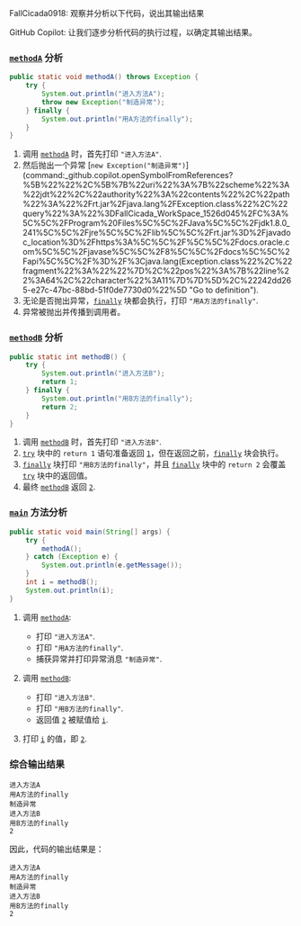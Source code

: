 FallCicada0918: 观察并分析以下代码，说出其输出结果

GitHub Copilot: 让我们逐步分析代码的执行过程，以确定其输出结果。

### [`methodA`](command:_github.copilot.openSymbolFromReferences?%5B%22%22%2C%5B%7B%22uri%22%3A%7B%22scheme%22%3A%22file%22%2C%22authority%22%3A%22%22%2C%22path%22%3A%22%2FD%3A%2FWorkSpace%2FFallCicada_WorkSpace%2FFallCicada_JAVA%2Fhomework%2F10th%2Fsrc%2FReturnExceptionDemo.java%22%2C%22query%22%3A%22%22%2C%22fragment%22%3A%22%22%7D%2C%22pos%22%3A%7B%22line%22%3A9%2C%22character%22%3A23%7D%7D%5D%2C%22242dd265-e27c-47bc-88bd-51f0de7730d0%22%5D "Go to definition") 分析

```java
public static void methodA() throws Exception {
    try {
        System.out.println("进入方法A");
        throw new Exception("制造异常");
    } finally {
        System.out.println("用A方法的finally");
    }
}
```

1. 调用 [`methodA`](command:_github.copilot.openSymbolFromReferences?%5B%22%22%2C%5B%7B%22uri%22%3A%7B%22scheme%22%3A%22file%22%2C%22authority%22%3A%22%22%2C%22path%22%3A%22%2FD%3A%2FWorkSpace%2FFallCicada_WorkSpace%2FFallCicada_JAVA%2Fhomework%2F10th%2Fsrc%2FReturnExceptionDemo.java%22%2C%22query%22%3A%22%22%2C%22fragment%22%3A%22%22%7D%2C%22pos%22%3A%7B%22line%22%3A9%2C%22character%22%3A23%7D%7D%5D%2C%22242dd265-e27c-47bc-88bd-51f0de7730d0%22%5D "Go to definition") 时，首先打印 `"进入方法A"`.
2. 然后抛出一个异常 [`new Exception("制造异常")`](command:_github.copilot.openSymbolFromReferences?%5B%22%22%2C%5B%7B%22uri%22%3A%7B%22scheme%22%3A%22jdt%22%2C%22authority%22%3A%22contents%22%2C%22path%22%3A%22%2Frt.jar%2Fjava.lang%2FException.class%22%2C%22query%22%3A%22%3DFallCicada_WorkSpace_1526d045%2FC%3A%5C%5C%2FProgram%20Files%5C%5C%2FJava%5C%5C%2Fjdk1.8.0_241%5C%5C%2Fjre%5C%5C%2Flib%5C%5C%2Frt.jar%3D%2Fjavadoc_location%3D%2Fhttps%3A%5C%5C%2F%5C%5C%2Fdocs.oracle.com%5C%5C%2Fjavase%5C%5C%2F8%5C%5C%2Fdocs%5C%5C%2Fapi%5C%5C%2F%3D%2F%3Cjava.lang(Exception.class%22%2C%22fragment%22%3A%22%22%7D%2C%22pos%22%3A%7B%22line%22%3A64%2C%22character%22%3A11%7D%7D%5D%2C%22242dd265-e27c-47bc-88bd-51f0de7730d0%22%5D "Go to definition").
3. 无论是否抛出异常，[`finally`](command:_github.copilot.openSymbolFromReferences?%5B%22%22%2C%5B%7B%22uri%22%3A%7B%22scheme%22%3A%22file%22%2C%22authority%22%3A%22%22%2C%22path%22%3A%22%2FD%3A%2FWorkSpace%2FFallCicada_WorkSpace%2FFallCicada_JAVA%2Fhomework%2F10th%2Fsrc%2FReturnExceptionDemo.java%22%2C%22query%22%3A%22%22%2C%22fragment%22%3A%22%22%7D%2C%22pos%22%3A%7B%22line%22%3A14%2C%22character%22%3A10%7D%7D%5D%2C%22242dd265-e27c-47bc-88bd-51f0de7730d0%22%5D "Go to definition") 块都会执行，打印 `"用A方法的finally"`.
4. 异常被抛出并传播到调用者。

### [`methodB`](command:_github.copilot.openSymbolFromReferences?%5B%22%22%2C%5B%7B%22uri%22%3A%7B%22scheme%22%3A%22file%22%2C%22authority%22%3A%22%22%2C%22path%22%3A%22%2FD%3A%2FWorkSpace%2FFallCicada_WorkSpace%2FFallCicada_JAVA%2Fhomework%2F10th%2Fsrc%2FReturnExceptionDemo.java%22%2C%22query%22%3A%22%22%2C%22fragment%22%3A%22%22%7D%2C%22pos%22%3A%7B%22line%22%3A18%2C%22character%22%3A26%7D%7D%5D%2C%22242dd265-e27c-47bc-88bd-51f0de7730d0%22%5D "Go to definition") 分析

```java
public static int methodB() {
    try {
        System.out.println("进入方法B");
        return 1;
    } finally {
        System.out.println("用B方法的finally");
        return 2;
    }
}
```

1. 调用 [`methodB`](command:_github.copilot.openSymbolFromReferences?%5B%22%22%2C%5B%7B%22uri%22%3A%7B%22scheme%22%3A%22file%22%2C%22authority%22%3A%22%22%2C%22path%22%3A%22%2FD%3A%2FWorkSpace%2FFallCicada_WorkSpace%2FFallCicada_JAVA%2Fhomework%2F10th%2Fsrc%2FReturnExceptionDemo.java%22%2C%22query%22%3A%22%22%2C%22fragment%22%3A%22%22%7D%2C%22pos%22%3A%7B%22line%22%3A18%2C%22character%22%3A26%7D%7D%5D%2C%22242dd265-e27c-47bc-88bd-51f0de7730d0%22%5D "Go to definition") 时，首先打印 `"进入方法B"`.
2. [`try`](command:_github.copilot.openSymbolFromReferences?%5B%22%22%2C%5B%7B%22uri%22%3A%7B%22scheme%22%3A%22file%22%2C%22authority%22%3A%22%22%2C%22path%22%3A%22%2FD%3A%2FWorkSpace%2FFallCicada_WorkSpace%2FFallCicada_JAVA%2Fhomework%2F10th%2Fsrc%2FReturnExceptionDemo.java%22%2C%22query%22%3A%22%22%2C%22fragment%22%3A%22%22%7D%2C%22pos%22%3A%7B%22line%22%3A11%2C%22character%22%3A8%7D%7D%5D%2C%22242dd265-e27c-47bc-88bd-51f0de7730d0%22%5D "Go to definition") 块中的 `return 1` 语句准备返回 [`1`](command:_github.copilot.openSymbolFromReferences?%5B%22%22%2C%5B%7B%22uri%22%3A%7B%22scheme%22%3A%22file%22%2C%22authority%22%3A%22%22%2C%22path%22%3A%22%2FD%3A%2FWorkSpace%2FFallCicada_WorkSpace%2FFallCicada_JAVA%2Fhomework%2F10th%2Fsrc%2FReturnExceptionDemo.java%22%2C%22query%22%3A%22%22%2C%22fragment%22%3A%22%22%7D%2C%22pos%22%3A%7B%22line%22%3A21%2C%22character%22%3A15%7D%7D%5D%2C%22242dd265-e27c-47bc-88bd-51f0de7730d0%22%5D "Go to definition")，但在返回之前，[`finally`](command:_github.copilot.openSymbolFromReferences?%5B%22%22%2C%5B%7B%22uri%22%3A%7B%22scheme%22%3A%22file%22%2C%22authority%22%3A%22%22%2C%22path%22%3A%22%2FD%3A%2FWorkSpace%2FFallCicada_WorkSpace%2FFallCicada_JAVA%2Fhomework%2F10th%2Fsrc%2FReturnExceptionDemo.java%22%2C%22query%22%3A%22%22%2C%22fragment%22%3A%22%22%7D%2C%22pos%22%3A%7B%22line%22%3A14%2C%22character%22%3A10%7D%7D%5D%2C%22242dd265-e27c-47bc-88bd-51f0de7730d0%22%5D "Go to definition") 块会执行。
3. [`finally`](command:_github.copilot.openSymbolFromReferences?%5B%22%22%2C%5B%7B%22uri%22%3A%7B%22scheme%22%3A%22file%22%2C%22authority%22%3A%22%22%2C%22path%22%3A%22%2FD%3A%2FWorkSpace%2FFallCicada_WorkSpace%2FFallCicada_JAVA%2Fhomework%2F10th%2Fsrc%2FReturnExceptionDemo.java%22%2C%22query%22%3A%22%22%2C%22fragment%22%3A%22%22%7D%2C%22pos%22%3A%7B%22line%22%3A14%2C%22character%22%3A10%7D%7D%5D%2C%22242dd265-e27c-47bc-88bd-51f0de7730d0%22%5D "Go to definition") 块打印 `"用B方法的finally"`，并且 [`finally`](command:_github.copilot.openSymbolFromReferences?%5B%22%22%2C%5B%7B%22uri%22%3A%7B%22scheme%22%3A%22file%22%2C%22authority%22%3A%22%22%2C%22path%22%3A%22%2FD%3A%2FWorkSpace%2FFallCicada_WorkSpace%2FFallCicada_JAVA%2Fhomework%2F10th%2Fsrc%2FReturnExceptionDemo.java%22%2C%22query%22%3A%22%22%2C%22fragment%22%3A%22%22%7D%2C%22pos%22%3A%7B%22line%22%3A14%2C%22character%22%3A10%7D%7D%5D%2C%22242dd265-e27c-47bc-88bd-51f0de7730d0%22%5D "Go to definition") 块中的 `return 2` 会覆盖 [`try`](command:_github.copilot.openSymbolFromReferences?%5B%22%22%2C%5B%7B%22uri%22%3A%7B%22scheme%22%3A%22file%22%2C%22authority%22%3A%22%22%2C%22path%22%3A%22%2FD%3A%2FWorkSpace%2FFallCicada_WorkSpace%2FFallCicada_JAVA%2Fhomework%2F10th%2Fsrc%2FReturnExceptionDemo.java%22%2C%22query%22%3A%22%22%2C%22fragment%22%3A%22%22%7D%2C%22pos%22%3A%7B%22line%22%3A11%2C%22character%22%3A8%7D%7D%5D%2C%22242dd265-e27c-47bc-88bd-51f0de7730d0%22%5D "Go to definition") 块中的返回值。
4. 最终 [`methodB`](command:_github.copilot.openSymbolFromReferences?%5B%22%22%2C%5B%7B%22uri%22%3A%7B%22scheme%22%3A%22file%22%2C%22authority%22%3A%22%22%2C%22path%22%3A%22%2FD%3A%2FWorkSpace%2FFallCicada_WorkSpace%2FFallCicada_JAVA%2Fhomework%2F10th%2Fsrc%2FReturnExceptionDemo.java%22%2C%22query%22%3A%22%22%2C%22fragment%22%3A%22%22%7D%2C%22pos%22%3A%7B%22line%22%3A18%2C%22character%22%3A26%7D%7D%5D%2C%22242dd265-e27c-47bc-88bd-51f0de7730d0%22%5D "Go to definition") 返回 [`2`](command:_github.copilot.openSymbolFromReferences?%5B%22%22%2C%5B%7B%22uri%22%3A%7B%22scheme%22%3A%22file%22%2C%22authority%22%3A%22%22%2C%22path%22%3A%22%2FD%3A%2FWorkSpace%2FFallCicada_WorkSpace%2FFallCicada_JAVA%2Fhomework%2F10th%2Fsrc%2FReturnExceptionDemo.java%22%2C%22query%22%3A%22%22%2C%22fragment%22%3A%22%22%7D%2C%22pos%22%3A%7B%22line%22%3A24%2C%22character%22%3A15%7D%7D%5D%2C%22242dd265-e27c-47bc-88bd-51f0de7730d0%22%5D "Go to definition").

### [`main`](command:_github.copilot.openSymbolFromReferences?%5B%22%22%2C%5B%7B%22uri%22%3A%7B%22scheme%22%3A%22file%22%2C%22authority%22%3A%22%22%2C%22path%22%3A%22%2FD%3A%2FWorkSpace%2FFallCicada_WorkSpace%2FFallCicada_JAVA%2Fhomework%2F10th%2Fsrc%2FReturnExceptionDemo.java%22%2C%22query%22%3A%22%22%2C%22fragment%22%3A%22%22%7D%2C%22pos%22%3A%7B%22line%22%3A27%2C%22character%22%3A27%7D%7D%5D%2C%22242dd265-e27c-47bc-88bd-51f0de7730d0%22%5D "Go to definition") 方法分析

```java
public static void main(String[] args) {
    try {
        methodA();
    } catch (Exception e) {
        System.out.println(e.getMessage());
    }
    int i = methodB();
    System.out.println(i);
}
```

1. 调用 [`methodA`](command:_github.copilot.openSymbolFromReferences?%5B%22%22%2C%5B%7B%22uri%22%3A%7B%22scheme%22%3A%22file%22%2C%22authority%22%3A%22%22%2C%22path%22%3A%22%2FD%3A%2FWorkSpace%2FFallCicada_WorkSpace%2FFallCicada_JAVA%2Fhomework%2F10th%2Fsrc%2FReturnExceptionDemo.java%22%2C%22query%22%3A%22%22%2C%22fragment%22%3A%22%22%7D%2C%22pos%22%3A%7B%22line%22%3A9%2C%22character%22%3A23%7D%7D%5D%2C%22242dd265-e27c-47bc-88bd-51f0de7730d0%22%5D "Go to definition"):
    - 打印 `"进入方法A"`.
    - 打印 `"用A方法的finally"`.
    - 捕获异常并打印异常消息 `"制造异常"`.

2. 调用 [`methodB`](command:_github.copilot.openSymbolFromReferences?%5B%22%22%2C%5B%7B%22uri%22%3A%7B%22scheme%22%3A%22file%22%2C%22authority%22%3A%22%22%2C%22path%22%3A%22%2FD%3A%2FWorkSpace%2FFallCicada_WorkSpace%2FFallCicada_JAVA%2Fhomework%2F10th%2Fsrc%2FReturnExceptionDemo.java%22%2C%22query%22%3A%22%22%2C%22fragment%22%3A%22%22%7D%2C%22pos%22%3A%7B%22line%22%3A18%2C%22character%22%3A26%7D%7D%5D%2C%22242dd265-e27c-47bc-88bd-51f0de7730d0%22%5D "Go to definition"):
    - 打印 `"进入方法B"`.
    - 打印 `"用B方法的finally"`.
    - 返回值 [`2`](command:_github.copilot.openSymbolFromReferences?%5B%22%22%2C%5B%7B%22uri%22%3A%7B%22scheme%22%3A%22file%22%2C%22authority%22%3A%22%22%2C%22path%22%3A%22%2FD%3A%2FWorkSpace%2FFallCicada_WorkSpace%2FFallCicada_JAVA%2Fhomework%2F10th%2Fsrc%2FReturnExceptionDemo.java%22%2C%22query%22%3A%22%22%2C%22fragment%22%3A%22%22%7D%2C%22pos%22%3A%7B%22line%22%3A24%2C%22character%22%3A15%7D%7D%5D%2C%22242dd265-e27c-47bc-88bd-51f0de7730d0%22%5D "Go to definition") 被赋值给 [`i`](command:_github.copilot.openSymbolFromReferences?%5B%22%22%2C%5B%7B%22uri%22%3A%7B%22scheme%22%3A%22file%22%2C%22authority%22%3A%22%22%2C%22path%22%3A%22%2FD%3A%2FWorkSpace%2FFallCicada_WorkSpace%2FFallCicada_JAVA%2Fhomework%2F10th%2Fsrc%2FReturnExceptionDemo.java%22%2C%22query%22%3A%22%22%2C%22fragment%22%3A%22%22%7D%2C%22pos%22%3A%7B%22line%22%3A33%2C%22character%22%3A12%7D%7D%5D%2C%22242dd265-e27c-47bc-88bd-51f0de7730d0%22%5D "Go to definition").

3. 打印 [`i`](command:_github.copilot.openSymbolFromReferences?%5B%22%22%2C%5B%7B%22uri%22%3A%7B%22scheme%22%3A%22file%22%2C%22authority%22%3A%22%22%2C%22path%22%3A%22%2FD%3A%2FWorkSpace%2FFallCicada_WorkSpace%2FFallCicada_JAVA%2Fhomework%2F10th%2Fsrc%2FReturnExceptionDemo.java%22%2C%22query%22%3A%22%22%2C%22fragment%22%3A%22%22%7D%2C%22pos%22%3A%7B%22line%22%3A33%2C%22character%22%3A12%7D%7D%5D%2C%22242dd265-e27c-47bc-88bd-51f0de7730d0%22%5D "Go to definition") 的值，即 [`2`](command:_github.copilot.openSymbolFromReferences?%5B%22%22%2C%5B%7B%22uri%22%3A%7B%22scheme%22%3A%22file%22%2C%22authority%22%3A%22%22%2C%22path%22%3A%22%2FD%3A%2FWorkSpace%2FFallCicada_WorkSpace%2FFallCicada_JAVA%2Fhomework%2F10th%2Fsrc%2FReturnExceptionDemo.java%22%2C%22query%22%3A%22%22%2C%22fragment%22%3A%22%22%7D%2C%22pos%22%3A%7B%22line%22%3A24%2C%22character%22%3A15%7D%7D%5D%2C%22242dd265-e27c-47bc-88bd-51f0de7730d0%22%5D "Go to definition").

### 综合输出结果

```plaintext
进入方法A
用A方法的finally
制造异常
进入方法B
用B方法的finally
2
```

因此，代码的输出结果是：

```plaintext
进入方法A
用A方法的finally
制造异常
进入方法B
用B方法的finally
2
```